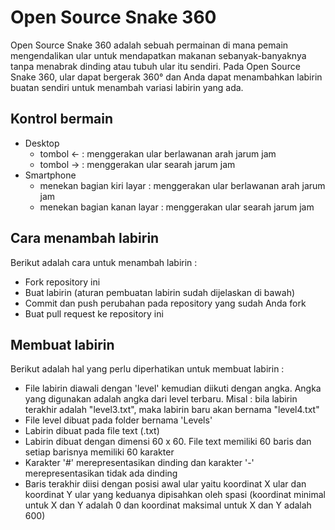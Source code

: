 Open Source Snake 360
======================
Open Source Snake 360 adalah sebuah permainan di mana pemain mengendalikan ular untuk mendapatkan makanan sebanyak-banyaknya tanpa menabrak dinding atau tubuh ular itu sendiri. Pada Open Source Snake 360, ular dapat bergerak 360° dan Anda dapat menambahkan labirin buatan sendiri untuk menambah variasi labirin yang ada.

## Kontrol bermain
* Desktop
  - tombol <- : menggerakan ular berlawanan arah jarum jam
  - tombol -> : menggerakan ular searah jarum jam
* Smartphone 
  - menekan bagian kiri layar : menggerakan ular berlawanan arah jarum jam
  - menekan bagian kanan layar : menggerakan ular searah jarum jam
  
## Cara menambah labirin
Berikut adalah cara untuk menambah labirin :
* Fork repository ini
* Buat labirin (aturan pembuatan labirin sudah dijelaskan di bawah)
* Commit dan push perubahan pada repository yang sudah Anda fork
* Buat pull request ke repository ini

## Membuat labirin
Berikut adalah hal yang perlu diperhatikan untuk membuat labirin : 
* File labirin diawali dengan 'level' kemudian diikuti dengan angka. Angka yang digunakan adalah angka dari level terbaru. Misal : bila labirin terakhir adalah "level3.txt", maka labirin baru akan bernama "level4.txt"
* File level dibuat pada folder bernama 'Levels'
* Labirin dibuat pada file text (.txt)
* Labirin dibuat dengan dimensi 60 x 60. File text memiliki 60 baris dan setiap barisnya memiliki 60 karakter
* Karakter '#' merepresentasikan dinding dan karakter '-' merepresentasikan tidak ada dinding
* Baris terakhir diisi dengan posisi awal ular yaitu koordinat X ular dan koordinat Y ular yang keduanya dipisahkan oleh spasi (koordinat minimal untuk X dan Y adalah 0 dan koordinat maksimal untuk X dan Y adalah 600)
